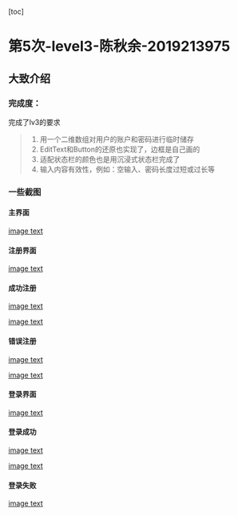 [toc]

#  第5次-level3-陈秋余-2019213975

## 大致介绍

### 完成度：

完成了lv3的要求

>1. 用一个二维数组对用户的账户和密码进行临时储存
>2. EditText和Button的还原也实现了，边框是自己画的
>3. 适配状态栏的颜色也是用沉浸式状态栏完成了
>4. 输入内容有效性，例如：空输入、密码长度过短或过长等



### 一些截图

#### 主界面

[image text]( https://github.com/Seven749/Aqueman_ohYeah/blob/master/Screen/Screenshot_20191129_223458_com.example.firstwork.jpg )

#### 注册界面

[image text]( https://github.com/Seven749/Aqueman_ohYeah/blob/master/Screen/Screenshot_20191129_223627_com.example.firstwork.jpg )

#### 成功注册

[image text]( https://github.com/Seven749/Aqueman_ohYeah/blob/master/Screen/Screenshot_20191129_223618_com.example.firstwork.jpg )

[image text]( https://github.com/Seven749/Aqueman_ohYeah/blob/master/Screen/Screenshot_20191129_223621_com.example.firstwork.jpg )

#### 错误注册

[image text]( https://github.com/Seven749/Aqueman_ohYeah/blob/master/Screen/Screenshot_20191129_223625_com.example.firstwork.jpg )

[image text]( https://github.com/Seven749/Aqueman_ohYeah/blob/master/Screen/Screenshot_20191129_223647_com.example.firstwork.jpg )

#### 登录界面

[image text]( https://github.com/Seven749/Aqueman_ohYeah/blob/master/Screen/Screenshot_20191129_231011_com.example.firstwork.jpg )

#### 登录成功

[image text]( https://github.com/Seven749/Aqueman_ohYeah/blob/master/Screen/Screenshot_20191129_231031_com.example.firstwork.jpg )

[image text]( https://github.com/Seven749/Aqueman_ohYeah/blob/master/Screen/Screenshot_20191129_223723_com.example.firstwork.jpg )

#### 登录失败

[image text]( https://github.com/Seven749/Aqueman_ohYeah/blob/master/Screen/Screenshot_20191129_224100_com.example.firstwork.jpg )